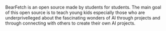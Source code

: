 BearFetch is an open source made by students for students. The main goal of this open source is to teach young kids especially those who are underprivelleged about the fascinating wonders of AI through projects and through connecting with others to create their own AI projects.

